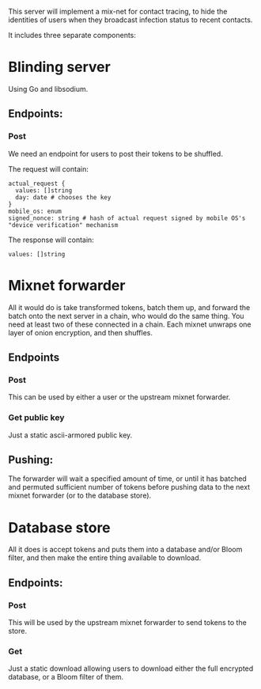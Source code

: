 This server will implement a mix-net for contact tracing, to hide the identities of users when they broadcast infection status to recent contacts.

It includes three separate components:

# Blinding server

Using Go and libsodium.

## Endpoints:

### Post
We need an endpoint for users to post their tokens to be shuffled.

The request will contain:

```
actual_request {
  values: []string
  day: date # chooses the key
}
mobile_os: enum
signed_nonce: string # hash of actual request signed by mobile OS's "device verification" mechanism
```

The response will contain:

```
values: []string
```

# Mixnet forwarder

All it would do is take transformed tokens, batch them up, and forward the batch onto the next server in a chain, who would do the same thing. You need at least two of these connected in a chain. Each mixnet unwraps one layer of onion encryption, and then shuffles.

## Endpoints

### Post

This can be used by either a user or the upstream mixnet forwarder.

### Get public key

Just a static ascii-armored public key.

## Pushing:
The forwarder will wait a specified amount of time, or until it has batched and permuted sufficient number of tokens before pushing data to the next mixnet forwarder (or to the database store).

# Database store

All it does is accept tokens and puts them into a database and/or Bloom filter, and then make the entire thing available to download.

## Endpoints:

### Post

This will be used by the upstream mixnet forwarder to send tokens to the store.

### Get

Just a static download allowing users to download either the full encrypted database, or a Bloom filter of them.
